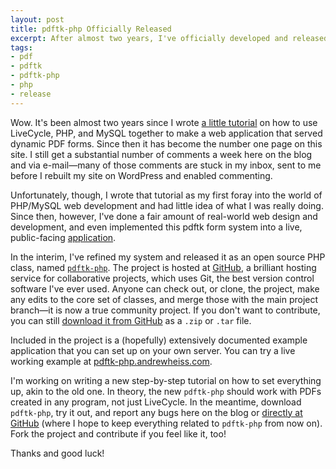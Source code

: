 ```yaml
---
layout: post
title: pdftk-php Officially Released
excerpt: After almost two years, I've officially developed and released pdftk-php--a script that lets you inject form data into a PDF with PHP.
tags:
- pdf
- pdftk
- pdftk-php
- php
- release
---
```


Wow. It's been almost two years since I wrote [a little tutorial][tut] on how to use LiveCycle, PHP, and MySQL together to make a web application that served dynamic PDF forms. Since then it has become the number one page on this site. I still get a substantial number of comments a week here on the blog and via e-mail—many of those comments are stuck in my inbox, sent to me before I rebuilt my site on WordPress and enabled commenting.

Unfortunately, though, I wrote that tutorial as my first foray into the world of PHP/MySQL web development and had little idea of what I was really doing. Since then, however, I've done a fair amount of real-world web design and development, and even implemented this pdftk form system into a live, public-facing [application][mmlab]. 

In the interim, I've refined my system and released it as an open source PHP class, named [`pdftk-php`][pdftk-php]. The project is hosted at [GitHub][github], a brilliant hosting service for collaborative projects, which uses Git, the best version control software I've ever used. Anyone can check out, or clone, the project, make any edits to the core set of classes, and merge those with the main project branch—it is now a true community project. If you don't want to contribute, you can still [download it from GitHub][download] as a `.zip` or `.tar` file. 

Included in the project is a (hopefully) extensively documented example application that you can set up on your own server. You can try a live working example at [pdftk-php.andrewheiss.com][example].

I'm working on writing a new step-by-step tutorial on how to set everything up, akin to the old one. In theory, the new `pdftk-php` should work with PDFs created in any program, not just LiveCycle. In the meantime, download `pdftk-php`, try it out, and report any bugs here on the blog or [directly at GitHub][issues] (where I hope to keep everything related to `pdftk-php` from now on). Fork the project and contribute if you feel like it, too!

Thanks and good luck!

[tut]: http://www.andrewheiss.com/blog/2007/10/06/populating-a-livecycle-pdf-with-php-and-mysql/ "Populating a LiveCycle PDF with PHP and MySQL"
[mmlab]: http://mmlab.lib.byu.edu "HBLL Multimedia Lab"
[github]: http://github.com "GitHub"
[pdftk-php]: http://github.com/andrewheiss/pdftk-php/ "pdftk-php on GitHub"
[example]: http://pdftk-php.andrewheiss.com/ "Working pdftk-php example"
[download]: http://github.com/andrewheiss/pdftk-php/downloads "Download pdftk-php at GitHub"
[issues]: http://github.com/andrewheiss/pdftk-php/issues "Report an issue at GitHub"